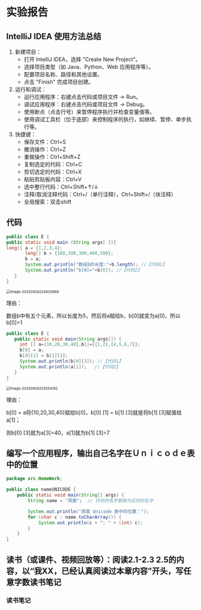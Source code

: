 # 实验报告

##  IntelliJ IDEA 使用方法总结



1. 新建项目：
   - 打开 IntelliJ IDEA，选择 "Create New Project"。
   - 选择项目类型（如 Java、Python、Web 应用程序等）。
   - 配置项目名称、路径和其他设置。
   - 点击 "Finish" 完成项目创建。
2. 运行和调试：
   - 运行应用程序：右键点击代码或项目文件 -> Run。
   - 调试应用程序：右键点击代码或项目文件 -> Debug。
   - 使用断点（点击行号）来暂停程序执行并检查变量值等。
   - 使用调试工具栏（位于底部）来控制程序的执行，如继续、暂停、单步执行等。
3. 快捷键：
   - 保存文件：Ctrl+S
   - 撤消操作：Ctrl+Z
   - 重做操作：Ctrl+Shift+Z
   - 复制选定的代码：Ctrl+C
   - 剪切选定的代码：Ctrl+X
   - 粘贴剪贴板内容：Ctrl+V
   - 选中整行代码：Ctrl+Shift+↑/↓
   - 注释/取消注释代码：Ctrl+/（单行注释），Ctrl+Shift+/（块注释）
   - 全局搜索：双击shift

## 代码

```java
public class E {  
public static void main (String args[ ]){  
long[] a = {1,2,3,4};
       long[] b = {100,200,300,400,500};
       b = a; 
       System.out.println("数组b的长度:"+b.length); //【代码1】
       System.out.println("b[0]="+b[0]); //【代码2】
   }
}
```

<img src="D:\Workspace\CodeBackup\Coding\Homework\Java\实验报告.assets\image-20230926224920869.png" alt="image-20230926224920869" style="zoom: 67%;" />

理由：

数组b中有五个元素，所以长度为5，然后将a赋给b，b[0]就变为a[0]，所以b[0]=1



```java
public class E {
   public static void main(String args[]) {
     int [] a={10,20,30,40},b[]={{1,2},{4,5,6,7}};
     b[0] = a;
     b[0][1] = b[1][3];
     System.out.println(b[0][3]); //【代码1】
     System.out.println(a[1]);   //【代码2】
   }
}
```

<img src="D:\Workspace\CodeBackup\Coding\Homework\Java\实验报告.assets\image-20230926225054192.png" alt="image-20230926225054192" style="zoom:67%;" />

理由：

b[0] = a将{10,20,30,40}赋给b[0]，b[0] [1] = b[1] [3]就是将b[1] [3]赋值给a[1]；

则b[0] [3]就为a[3]=40，a[1]就为b[1] [3]=7

## 编写一个应用程序，输出自己名字在Ｕｎｉｃｏｄｅ表中的位置

```java
package src.HomeWork;

public class nameUNICODE {
    public static void main(String[] args) {
        String name = "周震";  // 将你的名字替换为实际的名字

        System.out.println("周震 Unicode 表中的位置：");
        for (char c : name.toCharArray()) {
            System.out.println(c + ": " + (int) c);
        }
    }
}
```

## 读书（或课件、视频回放等）：阅读2.1-2.3 2.5的内容，以“我XX，已经认真阅读过本章内容”开头，写任意字数读书笔记

### 读书笔记

